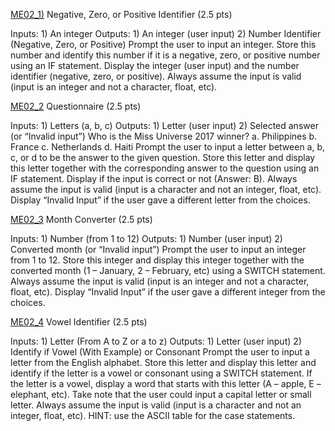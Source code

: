 [ME02_1)](me02_1.c) Negative, Zero, or Positive Identifier (2.5 pts)

Inputs:
	1) An integer
Outputs:
	1) An integer (user input)
	2) Number Identifier (Negative, Zero, or Positive)
Prompt the user to input an integer. Store this number and identify this number if it is a negative, zero, or positive number using an IF statement. Display the integer (user input) and the number identifier (negative, zero, or positive). Always assume the input is valid (input is an integer and not a character, float, etc).


[ME02_2](me02_2.c) Questionnaire (2.5 pts)

Inputs: 
	1) Letters (a, b, c)
Outputs: 
	1) Letter (user input)
	2) Selected answer (or “Invalid input”)
Who is the Miss Universe 2017 winner?
	a. Philippines
	b. France
	c. Netherlands
	d. Haiti
Prompt the user to input a letter between a, b, c, or d to be the answer to the given question. Store this letter and display this letter together with the corresponding answer to the question using an IF statement. Display if the input is correct or not (Answer: B). Always assume the input is valid (input is a character and not an integer, float, etc). Display “Invalid Input” if the user gave a different letter from the choices.


[ME02_3](me02_3.c) Month Converter (2.5 pts)

Inputs:
	1) Number (from 1 to 12)
Outputs:
	1) Number (user input)
	2) Converted month (or “Invalid input”)
Prompt the user to input an integer from 1 to 12. Store this integer and display this integer together with the converted month (1 – January, 2 – February, etc) using a SWITCH statement. Always assume the input is valid (input is an integer and not a character, float, etc). Display “Invalid Input” if the user gave a different integer from the choices.


[ME02_4](me02_4.c) Vowel Identifier (2.5 pts)

Inputs:
	1) Letter (From A to Z or a to z)
Outputs:
	1) Letter (user input)
	2) Identify if Vowel (With Example) or Consonant
Prompt the user to input a letter from the English alphabet. Store this letter and display this letter and identify if the letter is a vowel or consonant using a SWITCH statement. If the letter is a vowel, display a word that starts with this letter (A – apple, E – elephant, etc). Take note that the user could input a capital letter or small letter. Always assume the input is valid (input is a character and not an integer, float, etc).
HINT: use the ASCII table for the case statements.
